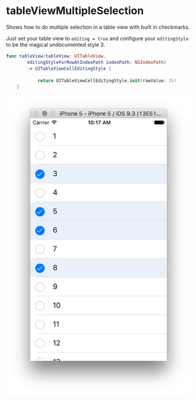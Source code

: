# tableViewMultipleSelection
Shows how to do multiple selection in a table view with built in checkmarks. 

Just set your table view to `editing = true`
and configure your `editingStyle` to be the magical undocumented style 3.

```swift
func tableView(tableView: UITableView,
		editingStyleForRowAtIndexPath indexPath: NSIndexPath)
		-> UITableViewCellEditingStyle {

			return UITableViewCellEditingStyle.init(rawValue: 3)!
	}
```
![screenshot](screenshot.png)
